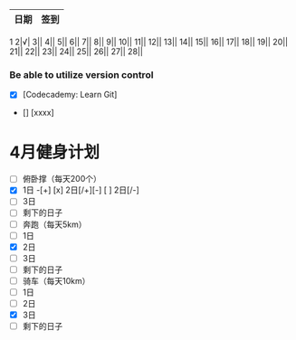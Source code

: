 日期|签到
:---------------|:---------------
1
2|√|
3||
4||
5||
6||
7||
8||
9||
10||
11||
12||
13||
14||
15||
16||
17||
18||
19||
20||
21||
22||
23||
24||
25||
26||
27||
28||


### Be able to utilize version control
- [X] [Codecademy: Learn Git]
- [] [xxxx]

# 4月健身计划
- [ ] 俯卧撑（每天200个）
- [x] 1日
-[+] [x] 2日[/+][-] [ ] 2日[/-]
- [ ] 3日
- [ ] 剩下的日子
- [ ] 奔跑（每天5km）
- [ ] 1日
- [x] 2日
- [ ] 3日
- [ ] 剩下的日子
- [ ] 骑车（每天10km）
- [ ] 1日
- [ ] 2日
- [x] 3日
- [ ] 剩下的日子
